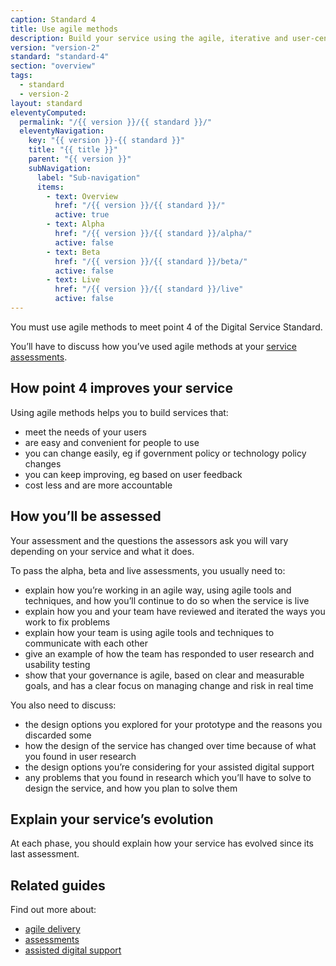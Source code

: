 ```yaml
---
caption: Standard 4
title: Use agile methods
description: Build your service using the agile, iterative and user-centred methods set out in the manual.
version: "version-2"
standard: "standard-4"
section: "overview"
tags:
  - standard
  - version-2
layout: standard
eleventyComputed:
  permalink: "/{{ version }}/{{ standard }}/"
  eleventyNavigation:
    key: "{{ version }}-{{ standard }}"
    title: "{{ title }}"
    parent: "{{ version }}"
    subNavigation:
      label: "Sub-navigation"
      items:
        - text: Overview
          href: "/{{ version }}/{{ standard }}/"
          active: true
        - text: Alpha
          href: "/{{ version }}/{{ standard }}/alpha/"
          active: false
        - text: Beta
          href: "/{{ version }}/{{ standard }}/beta/"
          active: false
        - text: Live
          href: "/{{ version }}/{{ standard }}/live"
          active: false
---
```


You must use agile methods to meet point 4 of the Digital Service Standard.

You’ll have to discuss how you’ve used agile methods at your [service assessments](https://www.gov.uk/service-manual/service-assessments/how-service-assessments-work).

## How point 4 improves your service

Using agile methods helps you to build services that:

- meet the needs of your users
- are easy and convenient for people to use
- you can change easily, eg if government policy or technology policy changes
- you can keep improving, eg based on user feedback
- cost less and are more accountable

## How you’ll be assessed

Your assessment and the questions the assessors ask you will vary depending on your service and what it does.

To pass the alpha, beta and live assessments, you usually need to:

- explain how you’re working in an agile way, using agile tools and techniques, and how you’ll continue to do so when the service is live
- explain how you and your team have reviewed and iterated the ways you work to fix problems
- explain how your team is using agile tools and techniques to communicate with each other
- give an example of how the team has responded to user research and usability testing
- show that your governance is agile, based on clear and measurable goals, and has a clear focus on managing change and risk in real time

You also need to discuss:

- the design options you explored for your prototype and the reasons you discarded some
- how the design of the service has changed over time because of what you found in user research
- the design options you’re considering for your assisted digital support
- any problems that you found in research which you’ll have to solve to design the service, and how you plan to solve them

## Explain your service’s evolution

At each phase, you should explain how your service has evolved since its last assessment.

## Related guides

Find out more about:

- [agile delivery](https://www.gov.uk/service-manual/agile-delivery)
- [assessments](https://www.gov.uk/service-manual/service-assessments)
- [assisted digital support](https://www.gov.uk/service-manual/helping-people-to-use-your-service/assisted-digital-support-introduction)
